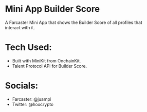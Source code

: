 # Mini App Builder Score

A Farcaster Mini App that shows the Builder Score of all profiles that interact with it.

# Tech Used: 
- Built with MiniKit from OnchainKit.
- Talent Protocol API for Builder Score.

# Socials:
- Farcaster: @juampi
- Twitter: @hoocrypto